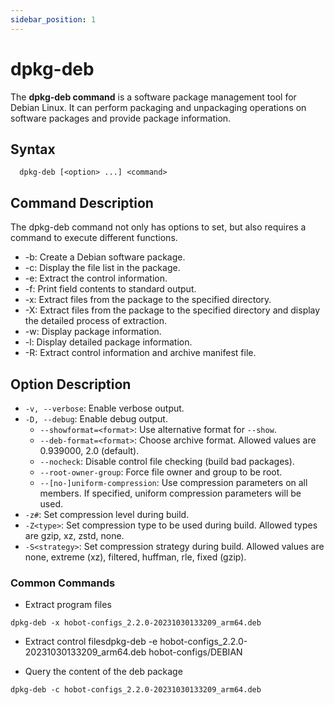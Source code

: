 ```yaml
---
sidebar_position: 1
---
```


# dpkg-deb

The **dpkg-deb command** is a software package management tool for Debian Linux. It can perform packaging and unpackaging operations on software packages and provide package information.

## Syntax

```
  dpkg-deb [<option> ...] <command>
```

## Command Description

The dpkg-deb command not only has options to set, but also requires a command to execute different functions.

- -b: Create a Debian software package.
- -c: Display the file list in the package.
- -e: Extract the control information.
- -f: Print field contents to standard output.
- -x: Extract files from the package to the specified directory.
- -X: Extract files from the package to the specified directory and display the detailed process of extraction.
- -w: Display package information.
- -l: Display detailed package information.
- -R: Extract control information and archive manifest file.

## Option Description

- `-v, --verbose`: Enable verbose output.
- `-D, --debug`: Enable debug output.
  - `--showformat=<format>`: Use alternative format for `--show`.
  - `--deb-format=<format>`: Choose archive format. Allowed values are 0.939000, 2.0 (default).
  - `--nocheck`: Disable control file checking (build bad packages).
  - `--root-owner-group`: Force file owner and group to be root.
  - `--[no-]uniform-compression`: Use compression parameters on all members. If specified, uniform compression parameters will be used.
- `-z#`: Set compression level during build.
- `-Z<type>`: Set compression type to be used during build. Allowed types are gzip, xz, zstd, none.
- `-S<strategy>`: Set compression strategy during build. Allowed values are none, extreme (xz), filtered, huffman, rle, fixed (gzip).

### Common Commands

- Extract program files

```shell
dpkg-deb -x hobot-configs_2.2.0-20231030133209_arm64.deb
```

- Extract control filesdpkg-deb -e hobot-configs_2.2.0-20231030133209_arm64.deb hobot-configs/DEBIAN

- Query the content of the deb package

```shell
dpkg-deb -c hobot-configs_2.2.0-20231030133209_arm64.deb
```